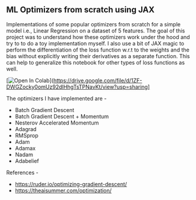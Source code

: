## ML Optimizers from scratch using JAX

Implementations of some popular optimizers from scratch for a simple model i.e., Linear Regression on a dataset of 5 features. The goal of this project was to understand how these optimizers work under the hood and try to to do a toy implementation myself. I also use a bit of JAX magic to perform the differentiation of the loss function w.r.t to the weights and the bias without explicitly writing their derivatives as a separate function. This can help to generalize this notebook for other types of loss functions as well.

[![Open In Colab](https://colab.research.google.com/assets/colab-badge.svg)](https://drive.google.com/file/d/1ZF-DWGZocky0omUz92dlHhgTsTPNavKt/view?usp=sharing]


The optimizers I have implemented are - 
* Batch Gradient Descent
* Batch Gradient Descent + Momentum
* Nesterov Accelerated Momentum
* Adagrad
* RMSprop
* Adam
* Adamax
* Nadam
* Adabelief

References -
* https://ruder.io/optimizing-gradient-descent/
* https://theaisummer.com/optimization/